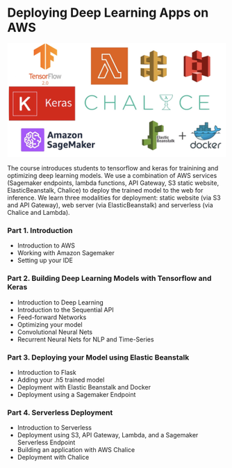 # Deploying Deep Learning Apps on AWS

![tools](deploy-deep-learning-models.jpg)

The course introduces students to tensorflow and keras for trainining and optimizing deep learning models. We use a combination of AWS services (Sagemaker endpoints, lambda functions, API Gateway, S3 static website, ElasticBeanstalk, Chalice) to deploy the trained model to the web for inference. We learn three modalities for deployment: static website (via S3 and API Gateway), web server (via ElasticBeanstalk) and serverless (via Chalice and Lambda).


### Part 1. Introduction
- Introduction to AWS
- Working with Amazon Sagemaker
- Setting up your IDE

### Part 2. Building Deep Learning Models with Tensorflow and Keras

- Introduction to Deep Learning
- Introduction to the Sequential API
- Feed-forward Networks
- Optimizing your model
- Convolutional Neural Nets
- Recurrent Neural Nets for NLP and Time-Series

### Part 3. Deploying your Model using Elastic Beanstalk
- Introduction to Flask
- Adding your .h5 trained model
- Deployment with Elastic Beanstalk and Docker
- Deployment using a Sagemaker Endpoint

### Part 4. Serverless Deployment
- Introduction to Serverless
- Deployment using S3, API Gateway, Lambda, and a Sagemaker Serverless Endpoint
- Building an application with AWS Chalice
- Deployment with Chalice
